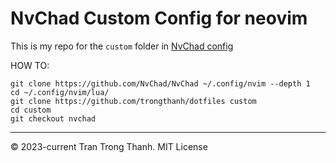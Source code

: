 NvChad Custom Config for neovim
===============================

This is my repo for the `custom` folder in [NvChad config](https://nvchad.com/docs/config/walkthrough#custom_config)

HOW TO:

```
git clone https://github.com/NvChad/NvChad ~/.config/nvim --depth 1
cd ~/.config/nvim/lua/
git clone https://github.com/trongthanh/dotfiles custom
cd custom
git checkout nvchad

```

---
© 2023-current Tran Trong Thanh. MIT License
